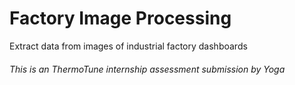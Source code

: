# Factory Image Processing
Extract data from images of industrial factory dashboards

###### This is an ThermoTune internship assessment submission by Yoga
